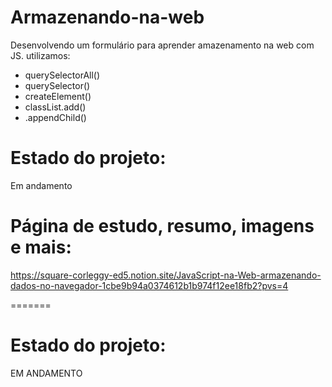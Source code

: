 # Armazenando-na-web

Desenvolvendo um formulário para aprender amazenamento na web com JS. utilizamos:

* querySelectorAll()
* querySelector()
* createElement()
* classList.add()
* .appendChild()

# Estado do projeto:
Em andamento

# Página de estudo, resumo, imagens e mais:
https://square-corleggy-ed5.notion.site/JavaScript-na-Web-armazenando-dados-no-navegador-1cbe9b94a0374612b1b974f12ee18fb2?pvs=4

=======


# Estado do projeto: 
EM ANDAMENTO
